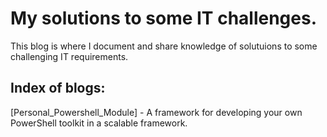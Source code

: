 # My solutions to some IT challenges.
This blog is where I document and share knowledge of solutuions to some challenging IT requirements.

## Index of blogs:

[Personal_Powershell_Module] - A framework for developing your own PowerShell toolkit in a scalable framework.


[PersonalPowershellModule]: <https://synxuk.github.io/PersonalPowershellModule.html>
